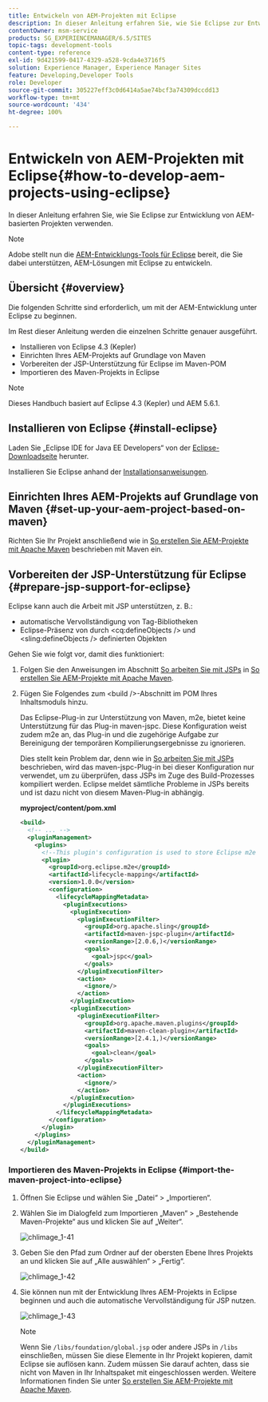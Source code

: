```yaml
---
title: Entwickeln von AEM-Projekten mit Eclipse
description: In dieser Anleitung erfahren Sie, wie Sie Eclipse zur Entwicklung von AEM-basierten Projekten verwenden.
contentOwner: msm-service
products: SG_EXPERIENCEMANAGER/6.5/SITES
topic-tags: development-tools
content-type: reference
exl-id: 9d421599-0417-4329-a528-9cda4e3716f5
solution: Experience Manager, Experience Manager Sites
feature: Developing,Developer Tools
role: Developer
source-git-commit: 305227eff3c0d6414a5ae74bcf3a74309dccdd13
workflow-type: tm+mt
source-wordcount: '434'
ht-degree: 100%

---
```


# Entwickeln von AEM-Projekten mit Eclipse{#how-to-develop-aem-projects-using-eclipse}

In dieser Anleitung erfahren Sie, wie Sie Eclipse zur Entwicklung von AEM-basierten Projekten verwenden.

>[!NOTE]
>
>Adobe stellt nun die [AEM-Entwicklungs-Tools für Eclipse](/help/sites-developing/aem-eclipse.md) bereit, die Sie dabei unterstützen, AEM-Lösungen mit Eclipse zu entwickeln.

## Übersicht {#overview}

Die folgenden Schritte sind erforderlich, um mit der AEM-Entwicklung unter Eclipse zu beginnen.

Im Rest dieser Anleitung werden die einzelnen Schritte genauer ausgeführt.

* Installieren von Eclipse 4.3 (Kepler)
* Einrichten Ihres AEM-Projekts auf Grundlage von Maven
* Vorbereiten der JSP-Unterstützung für Eclipse im Maven-POM
* Importieren des Maven-Projekts in Eclipse

>[!NOTE]
>
>Dieses Handbuch basiert auf Eclipse 4.3 (Kepler) und AEM 5.6.1.

## Installieren von Eclipse {#install-eclipse}

Laden Sie „Eclipse IDE for Java EE Developers“ von der [Eclipse-Downloadseite](https://www.eclipse.org/downloads/) herunter.

Installieren Sie Eclipse anhand der [Installationsanweisungen](https://wiki.eclipse.org/Eclipse/Installation).

## Einrichten Ihres AEM-Projekts auf Grundlage von Maven {#set-up-your-aem-project-based-on-maven}

Richten Sie Ihr Projekt anschließend wie in [So erstellen Sie AEM-Projekte mit Apache Maven](/help/sites-developing/ht-projects-maven.md) beschrieben mit Maven ein.

## Vorbereiten der JSP-Unterstützung für Eclipse {#prepare-jsp-support-for-eclipse}

Eclipse kann auch die Arbeit mit JSP unterstützen, z. B.:

* automatische Vervollständigung von Tag-Bibliotheken
* Eclipse-Präsenz von durch &lt;cq:defineObjects /> und &lt;sling:defineObjects /> definierten Objekten

Gehen Sie wie folgt vor, damit dies funktioniert:

1. Folgen Sie den Anweisungen im Abschnitt [So arbeiten Sie mit JSPs](/help/sites-developing/ht-projects-maven.md#how-to-work-with-jsps) in [So erstellen Sie AEM-Projekte mit Apache Maven](/help/sites-developing/ht-projects-maven.md).
1. Fügen Sie Folgendes zum &lt;build />-Abschnitt im POM Ihres Inhaltsmoduls hinzu.

   Das Eclipse-Plug-in zur Unterstützung von Maven, m2e, bietet keine Unterstützung für das Plug-in maven-jspc. Diese Konfiguration weist zudem m2e an, das Plug-in und die zugehörige Aufgabe zur Bereinigung der temporären Kompilierungsergebnisse zu ignorieren.

   Dies stellt kein Problem dar, denn wie in [So arbeiten Sie mit JSPs](/help/sites-developing/ht-projects-maven.md#how-to-work-with-jsps) beschrieben, wird das maven-jspc-Plug-in bei dieser Konfiguration nur verwendet, um zu überprüfen, dass JSPs im Zuge des Build-Prozesses kompiliert werden. Eclipse meldet sämtliche Probleme in JSPs bereits und ist dazu nicht von diesem Maven-Plug-in abhängig.

   **myproject/content/pom.xml**

   ```xml
   <build>
     <!-- ... -->
     <pluginManagement>
       <plugins>
         <!--This plugin's configuration is used to store Eclipse m2e settings only. It has no influence on the Maven build itself.-->
         <plugin>
           <groupId>org.eclipse.m2e</groupId>
           <artifactId>lifecycle-mapping</artifactId>
           <version>1.0.0</version>
           <configuration>
             <lifecycleMappingMetadata>
               <pluginExecutions>
                 <pluginExecution>
                   <pluginExecutionFilter>
                     <groupId>org.apache.sling</groupId>
                     <artifactId>maven-jspc-plugin</artifactId>
                     <versionRange>[2.0.6,)</versionRange>
                     <goals>
                       <goal>jspc</goal>
                     </goals>
                   </pluginExecutionFilter>
                   <action>
                     <ignore/>
                   </action>
                 </pluginExecution>
                 <pluginExecution>
                   <pluginExecutionFilter>
                     <groupId>org.apache.maven.plugins</groupId>
                     <artifactId>maven-clean-plugin</artifactId>
                     <versionRange>[2.4.1,)</versionRange>
                     <goals>
                       <goal>clean</goal>
                     </goals>
                   </pluginExecutionFilter>
                   <action>
                     <ignore/>
                   </action>
                 </pluginExecution>
               </pluginExecutions>
             </lifecycleMappingMetadata>
           </configuration>
         </plugin>
       </plugins>
     </pluginManagement>
   </build>
   ```

### Importieren des Maven-Projekts in Eclipse {#import-the-maven-project-into-eclipse}

1. Öffnen Sie Eclipse und wählen Sie „Datei“ > „Importieren“.
1. Wählen Sie im Dialogfeld zum Importieren „Maven“ > „Bestehende Maven-Projekte“ aus und klicken Sie auf „Weiter“.

   ![chlimage_1-41](assets/chlimage_1-41a.png)

1. Geben Sie den Pfad zum Ordner auf der obersten Ebene Ihres Projekts an und klicken Sie auf „Alle auswählen“ > „Fertig“.

   ![chlimage_1-42](assets/chlimage_1-42a.png)

1. Sie können nun mit der Entwicklung Ihres AEM-Projekts in Eclipse beginnen und auch die automatische Vervollständigung für JSP nutzen.

   ![chlimage_1-43](assets/chlimage_1-43a.png)

   >[!NOTE]
   >
   >Wenn Sie `/libs/foundation/global.jsp` oder andere JSPs in `/libs` einschließen, müssen Sie diese Elemente in Ihr Projekt kopieren, damit Eclipse sie auflösen kann. Zudem müssen Sie darauf achten, dass sie nicht von Maven in Ihr Inhaltspaket mit eingeschlossen werden. Weitere Informationen finden Sie unter [So erstellen Sie AEM-Projekte mit Apache Maven](/help/sites-developing/ht-projects-maven.md).
